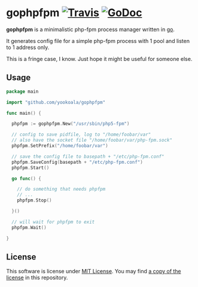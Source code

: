 # gophpfpm [![Travis](https://travis-ci.org/yookoala/gophpfpm.svg)][travis] [![GoDoc](https://godoc.org/github.com/yookoala/gophpfpm?status.svg)][godoc]

**gophpfpm** is a minimalistic php-fpm process manager written
in [go][golang].

It generates config file for a simple php-fpm process with 1 pool
and listen to 1 address only.

This is a fringe case, I know. Just hope it might be useful for
someone else.

[godoc]: https://godoc.org/github.com/yookoala/gophpfpm
[travis]: https://travis-ci.org/yookoala/gophpfpm
[golang]: https://golang.org

Usage
-----

```go
package main

import "github.com/yookoala/gophpfpm"

func main() {

  phpfpm := gophpfpm.New("/usr/sbin/php5-fpm")

  // config to save pidfile, log to "/home/foobar/var"
  // also have the socket file "/home/foobar/var/php-fpm.sock"
  phpfpm.SetPrefix("/home/foobar/var")

  // save the config file to basepath + "/etc/php-fpm.conf"
  phpfpm.SaveConfig(basepath + "/etc/php-fpm.conf")
  phpfpm.Start()

  go func() {

    // do something that needs phpfpm
    // ...
    phpfpm.Stop()

  }()

  // will wait for phpfpm to exit
  phpfpm.Wait()

}

```

License
-------

This software is license under [MIT License][mit-license]. You
may find [a copy of the license][license] in this repository.

[mit-license]: https://opensource.org/licenses/MIT
[license]: /LICENSE
